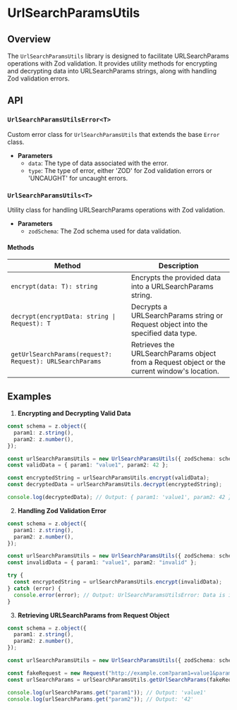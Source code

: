 # UrlSearchParamsUtils

## Overview

The `UrlSearchParamsUtils` library is designed to facilitate URLSearchParams operations with Zod validation. It provides utility methods for encrypting and decrypting data into URLSearchParams strings, along with handling Zod validation errors.

## API

### `UrlSearchParamsUtilsError<T>`

Custom error class for `UrlSearchParamsUtils` that extends the base `Error` class.

- **Parameters**
  - `data`: The type of data associated with the error.
  - `type`: The type of error, either 'ZOD' for Zod validation errors or 'UNCAUGHT' for uncaught errors.

### `UrlSearchParamsUtils<T>`

Utility class for handling URLSearchParams operations with Zod validation.

- **Parameters**
  - `zodSchema`: The Zod schema used for data validation.

#### Methods

| Method                                                   | Description                                                                                  |
| -------------------------------------------------------- | -------------------------------------------------------------------------------------------- |
| `encrypt(data: T): string`                               | Encrypts the provided data into a URLSearchParams string.                                    |
| `decrypt(encryptData: string \| Request): T`             | Decrypts a URLSearchParams string or Request object into the specified data type.            |
| `getUrlSearchParams(request?: Request): URLSearchParams` | Retrieves the URLSearchParams object from a Request object or the current window's location. |

## Examples

1. **Encrypting and Decrypting Valid Data**

```typescript
const schema = z.object({
  param1: z.string(),
  param2: z.number(),
});

const urlSearchParamsUtils = new UrlSearchParamsUtils({ zodSchema: schema });
const validData = { param1: "value1", param2: 42 };

const encryptedString = urlSearchParamsUtils.encrypt(validData);
const decryptedData = urlSearchParamsUtils.decrypt(encryptedString);

console.log(decryptedData); // Output: { param1: 'value1', param2: 42 }
```

2. **Handling Zod Validation Error**

```typescript
const schema = z.object({
  param1: z.string(),
  param2: z.number(),
});

const urlSearchParamsUtils = new UrlSearchParamsUtils({ zodSchema: schema });
const invalidData = { param1: "value1", param2: "invalid" };

try {
  const encryptedString = urlSearchParamsUtils.encrypt(invalidData);
} catch (error) {
  console.error(error); // Output: UrlSearchParamsUtilsError: Data is invalid { param1: 'value1', param2: 'invalid' }
}
```

3. **Retrieving URLSearchParams from Request Object**

```typescript
const schema = z.object({
  param1: z.string(),
  param2: z.number(),
});

const urlSearchParamsUtils = new UrlSearchParamsUtils({ zodSchema: schema });

const fakeRequest = new Request("http://example.com?param1=value1&param2=42");
const urlSearchParams = urlSearchParamsUtils.getUrlSearchParams(fakeRequest);

console.log(urlSearchParams.get("param1")); // Output: 'value1'
console.log(urlSearchParams.get("param2")); // Output: '42'
```
